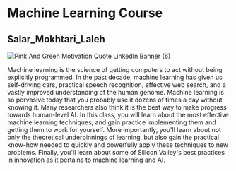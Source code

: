 # Machine Learning Course

## Salar_Mokhtari_Laleh 

![Pink And Green Motivation Quote LinkedIn Banner (6)](https://user-images.githubusercontent.com/75142232/156870598-6e98f110-dd09-408a-923c-0509c0edc9df.png)



Machine learning is the science of getting computers to act without being explicitly programmed. In the past decade, machine learning has given us self-driving cars, practical speech recognition, effective web search, and a vastly improved understanding of the human genome. Machine learning is so pervasive today that you probably use it dozens of times a day without knowing it. Many researchers also think it is the best way to make progress towards human-level AI. In this class, you will learn about the most effective machine learning techniques, and gain practice implementing them and getting them to work for yourself. More importantly, you'll learn about not only the theoretical underpinnings of learning, but also gain the practical know-how needed to quickly and powerfully apply these techniques to new problems. Finally, you'll learn about some of Silicon Valley's best practices in innovation as it pertains to machine learning and AI.

